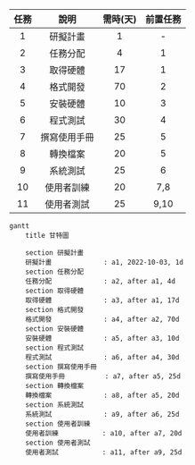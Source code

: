 |任務|說明|需時(天)|前置任務|
|:---:|:---:|:---:|:---:|
|1|研擬計畫|1|-|
|2|任務分配|4|1|
|3|取得硬體|17|1|
|4|格式開發|70|2|
|5|安裝硬體|10|3|
|6|程式測試|30|4|
|7|撰寫使用手冊|25|5|
|8|轉換檔案|20|5|
|9|系統測試|25|6|
|10|使用者訓練|20|7,8|
|11|使用者測試|25|9,10|

```mermaid
gantt
    title 甘特圖

    section 研擬計畫
    研擬計畫             : a1, 2022-10-03, 1d
    section 任務分配
    任務分配             : a2, after a1, 4d
    section 取得硬體
    取得硬體             : a3, after a1, 17d
    section 格式開發
    格式開發             : a4, after a2, 70d
    section 安裝硬體
    安裝硬體             : a5, after a3, 10d
    section 程式測試
    程式測試             : a6, after a4, 30d
    section 撰寫使用手冊
    撰寫使用手冊          : a7, after a5, 25d
    section 轉換檔案
    轉換檔案             : a8, after a5, 20d
    section 系統測試
    系統測試             : a9, after a6, 25d
    section 使用者訓練
    使用者訓練           : a10, after a7, 20d
    section 使用者測試
    使用者測試           : a11, after a9, 25d
```

